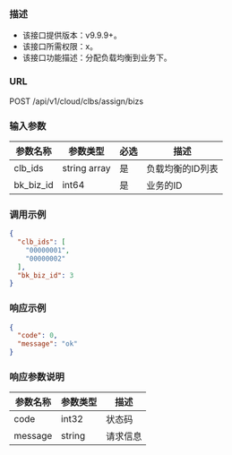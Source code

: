 ### 描述

- 该接口提供版本：v9.9.9+。
- 该接口所需权限：x。
- 该接口功能描述：分配负载均衡到业务下。

### URL

POST /api/v1/cloud/clbs/assign/bizs

### 输入参数

| 参数名称      | 参数类型         | 必选 | 描述        |
|-----------|--------------|----|-----------|
| clb_ids   | string array | 是  | 负载均衡的ID列表 |
| bk_biz_id | int64        | 是  | 业务的ID     |

### 调用示例

```json
{
  "clb_ids": [
    "00000001",
    "00000002"
  ],
  "bk_biz_id": 3
}
```

### 响应示例

```json
{
  "code": 0,
  "message": "ok"
}
```

### 响应参数说明

| 参数名称    | 参数类型   | 描述   |
|---------|--------|------|
| code    | int32  | 状态码  |
| message | string | 请求信息 |

